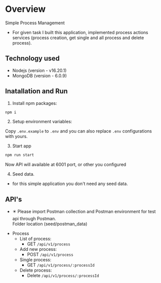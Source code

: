 # Overview

Simple Process Management

- For given task I built this application, implemented process actions services (process creation, get single and all process and delete process).

## Technology used

- Nodejs (version - v16.20.1)
- MongoDB (version - 6.0.9)

## Inatallation and Run

1.  Install npm packages:

```bash
npm i
```

2. Setup environment variables:

Copy `.env.example` to `.env` and you can also replace `.env` configurations with yours.

3. Start app

```bash
npm run start
```

Now API will available at 6001 port, or other you configured

4. Seed data.

- for this simple application you don't need any seed data.

## API's

- ✴️ Please import Postman collection and Postman environment for test api through Postman. <br>
Folder location (seed/postman_data)

* Process
  - List of process:
    - GET `/api/v1/process`
  - Add new process:
    - POST `/api/v1/process`
  - Single process:
    - GET `/api/v1/process/:processId`
  - Delete process:
    - Delete `/api/v1/process/:processId`
